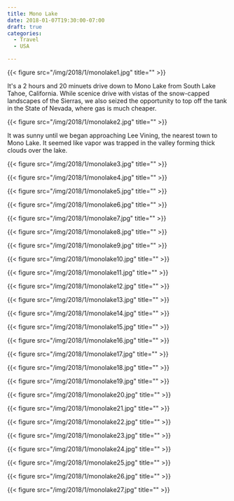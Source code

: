 ```yaml
---
title: Mono Lake
date: 2018-01-07T19:30:00-07:00
draft: true
categories:
  - Travel
  - USA

---
```

{{< figure src="/img/2018/1/monolake1.jpg" title="" >}}

It's a 2 hours and 20 minuets  drive down to Mono Lake from South Lake Tahoe, California. While scenice drive with vistas of the snow-capped landscapes of the Sierras, we also seized the opportunity to top off the tank in the State of Nevada, where gas is much cheaper.

<!--more-->

{{< figure src="/img/2018/1/monolake2.jpg" title="" >}}

It was sunny until we began approaching Lee Vining, the nearest town to Mono Lake. It seemed like vapor was trapped in the valley forming thick clouds over the lake.

{{< figure src="/img/2018/1/monolake3.jpg" title="" >}}

{{< figure src="/img/2018/1/monolake4.jpg" title="" >}}

{{< figure src="/img/2018/1/monolake5.jpg" title="" >}}

{{< figure src="/img/2018/1/monolake6.jpg" title="" >}}

{{< figure src="/img/2018/1/monolake7.jpg" title="" >}}

{{< figure src="/img/2018/1/monolake8.jpg" title="" >}}

{{< figure src="/img/2018/1/monolake9.jpg" title="" >}}

{{< figure src="/img/2018/1/monolake10.jpg" title="" >}}

{{< figure src="/img/2018/1/monolake11.jpg" title="" >}}

{{< figure src="/img/2018/1/monolake12.jpg" title="" >}}

{{< figure src="/img/2018/1/monolake13.jpg" title="" >}}

{{< figure src="/img/2018/1/monolake14.jpg" title="" >}}

{{< figure src="/img/2018/1/monolake15.jpg" title="" >}}

{{< figure src="/img/2018/1/monolake16.jpg" title="" >}}

{{< figure src="/img/2018/1/monolake17.jpg" title="" >}}

{{< figure src="/img/2018/1/monolake18.jpg" title="" >}}

{{< figure src="/img/2018/1/monolake19.jpg" title="" >}}

{{< figure src="/img/2018/1/monolake20.jpg" title="" >}}

{{< figure src="/img/2018/1/monolake21.jpg" title="" >}}

{{< figure src="/img/2018/1/monolake22.jpg" title="" >}}

{{< figure src="/img/2018/1/monolake23.jpg" title="" >}}

{{< figure src="/img/2018/1/monolake24.jpg" title="" >}}

{{< figure src="/img/2018/1/monolake25.jpg" title="" >}}

{{< figure src="/img/2018/1/monolake26.jpg" title="" >}}

{{< figure src="/img/2018/1/monolake27.jpg" title="" >}}
